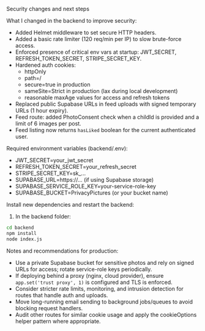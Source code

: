 Security changes and next steps

What I changed in the backend to improve security:

- Added Helmet middleware to set secure HTTP headers.
- Added a basic rate limiter (120 req/min per IP) to slow brute-force access.
- Enforced presence of critical env vars at startup: JWT_SECRET, REFRESH_TOKEN_SECRET, STRIPE_SECRET_KEY.
- Hardened auth cookies:
  - httpOnly
  - path=/
  - secure=true in production
  - sameSite=Strict in production (lax during local development)
  - reasonable maxAge values for access and refresh tokens
- Replaced public Supabase URLs in feed uploads with signed temporary URLs (1 hour expiry).
- Feed route: added PhotoConsent check when a childId is provided and a limit of 6 images per post.
- Feed listing now returns `hasLiked` boolean for the current authenticated user.

Required environment variables (backend/.env):
- JWT_SECRET=your_jwt_secret
- REFRESH_TOKEN_SECRET=your_refresh_secret
- STRIPE_SECRET_KEY=sk_...
- SUPABASE_URL=https://... (if using Supabase storage)
- SUPABASE_SERVICE_ROLE_KEY=your-service-role-key
- SUPABASE_BUCKET=PrivacyPictures (or your bucket name)

Install new dependencies and restart the backend:

1) In the backend folder:

```bash
cd backend
npm install
node index.js
```

Notes and recommendations for production:
- Use a private Supabase bucket for sensitive photos and rely on signed URLs for access; rotate service-role keys periodically.
- If deploying behind a proxy (nginx, cloud provider), ensure `app.set('trust proxy', 1)` is configured and TLS is enforced.
- Consider stricter rate limits, monitoring, and intrusion detection for routes that handle auth and uploads.
- Move long-running email sending to background jobs/queues to avoid blocking request handlers.
- Audit other routes for similar cookie usage and apply the cookieOptions helper pattern where appropriate.
